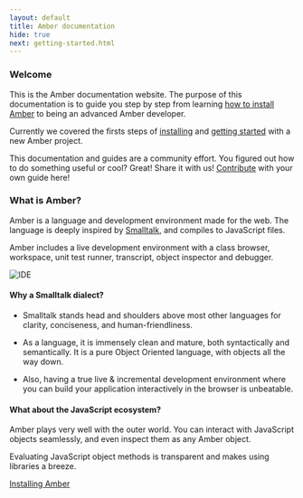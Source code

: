 ```yaml
---
layout: default
title: Amber documentation
hide: true
next: getting-started.html
---
```


### Welcome 

This is the Amber documentation website. The purpose of this documentation is to guide you step by step from learning <a href="/installing.html">how to install Amber</a> to being an advanced Amber developer.

Currently we covered the firsts steps of <a href="/installing.html">installing</a> and <a href="/getting-started.html">getting started</a> with a new Amber project.

<p class="note">
This documentation and guides are a community effort. You figured out how to do something useful or cool? Great! Share it with us! <a href="https://github.com/amber-smalltalk/amber-documentation">Contribute</a> with your own guide here!
</p>

### What is Amber?

Amber is a language and development environment made for the web. The
language is deeply inspired by
[Smalltalk](http://en.wikipedia.org/wiki/Smalltalk), and compiles to
JavaScript files.

Amber includes a live development environment with a class browser,
workspace, unit test runner, transcript, object inspector and
debugger.

![IDE](/images/helios.png "Amber's IDE")

#### Why a Smalltalk dialect?

- Smalltalk stands head and shoulders above most other languages for
clarity, conciseness, and human-friendliness.

- As a language, it is immensely clean and mature, both syntactically
and semantically. It is a pure Object Oriented language, with objects all the way
down.

- Also, having a true live & incremental development environment where
you can build your application interactively in the browser is
unbeatable.

#### What about the JavaScript ecosystem?

Amber plays very well with the outer world. You can interact with
JavaScript objects seamlessly, and even inspect them as any Amber
object.

Evaluating JavaScript object methods is transparent and makes using
libraries a breeze.

<a href="/installing.html">Installing Amber</a>
